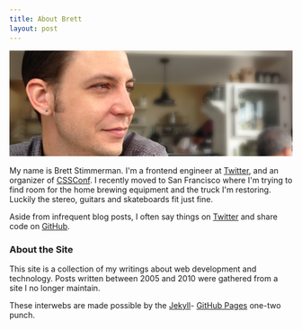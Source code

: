 ```yaml
---
title: About Brett
layout: post
---
```


<img src="/images/me.png" alt="Photo of Brett Stimmerman" class="me"/>

My name is Brett Stimmerman. I'm a frontend engineer at [Twitter][1], and an
organizer of [CSSConf][4]. I recently moved to San Francisco where I'm trying
to find room for the home brewing equipment and the truck I'm restoring. Luckily
the stereo, guitars and skateboards fit just fine.

Aside from infrequent blog posts, I often say things on [Twitter][1] and share
code on [GitHub][2].

### About the Site

This site is a collection of my writings about web development and technology.
Posts written between 2005 and 2010 were gathered from a site I no longer
maintain.

These interwebs are made possible by the [Jekyll](http://jekyllrb.com/)-
[GitHub Pages](http://pages.github.com) one-two punch.

[1]: http://twitter.com/bretts
[2]: http://github.com/brettstimmerman
[3]: http://csslint.net
[4]: http://cssconf.com
